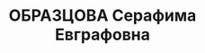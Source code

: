 ---
title: ОБРАЗЦОВА Серафима Евграфовна
description: 'Род. в 1888, г. Москва, русская. Проживала: г. Красноярск. Зав. медстолом
  в горбольнице.

  Арестована 05.02.1936, содержалась в Красноярской тюрьме. Обв.: террористическая
  деятельность. Приговор: выездная сессия ВК ВС СССР, 24.04.1937 – 8 лет ИТЛ.

  Реабилитирована ВК ВС СССР 24.09.1959'
---